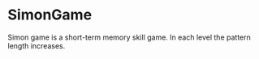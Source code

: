# SimonGame
Simon game is a short-term memory skill game. In each level the pattern length increases.
